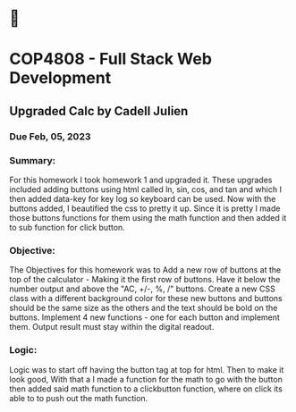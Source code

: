 # :wave:
# COP4808 - Full Stack Web Development
## Upgraded Calc by Cadell Julien
### Due Feb, 05, 2023

### Summary:
For this homework I took homework 1 and upgraded it. These upgrades included adding buttons using html called ln, sin, cos, and tan and which I then added data-key for key log so keyboard can be used. Now with the buttons added, I beautified  the css to pretty it up. Since it is pretty I made those buttons functions for them using the math function and then added it to sub function for click button.

### Objective:
The Objectives for this homework was to Add a new row of buttons at the top of the calculator - Making it the first row of buttons. Have it below the number output and above the "AC, +/-, %, /" buttons.
Create a new CSS class with a different background color for these new buttons and buttons should be the same size as the others and the text should be bold on the buttons. Implement 4 new functions - one for each button and implement them. Output result must stay within the digital readout. 

### Logic:
Logic was to start off having the button tag at top for html. Then to make it look good, With that a I made a function for the math to go with the button then added said math function to a clickbutton function, where on click its able to to push out the math function.

